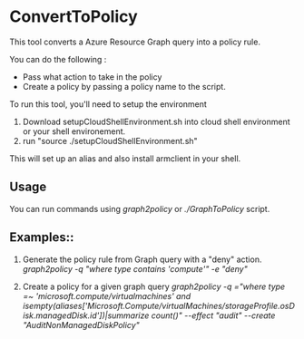 # ConvertToPolicy
This tool converts a Azure Resource Graph query into a policy rule.

You can do the following :

- Pass what action to take in the policy
- Create a policy by passing a policy name to the script.

To run this tool, you'll need to setup the environment
1. Download setupCloudShellEnvironment.sh into cloud shell environment or your shell environement.
2. run "source ./setupCloudShellEnvironment.sh"

This will set up an alias and also install armclient in your shell.

## Usage
You can run commands using *graph2policy* or *./GraphToPolicy* script.

## Examples::
1. Generate the policy rule from Graph query with a "deny" action.
*graph2policy -q "where type contains 'compute'" -e "deny"*

2. Create a policy for a given graph query
*graph2policy -q ="where type =~ 'microsoft.compute/virtualmachines' and isempty(aliases['Microsoft.Compute/virtualMachines/storageProfile.osDisk.managedDisk.id'])|summarize count()" --effect "audit" --create "AuditNonManagedDiskPolicy"*
